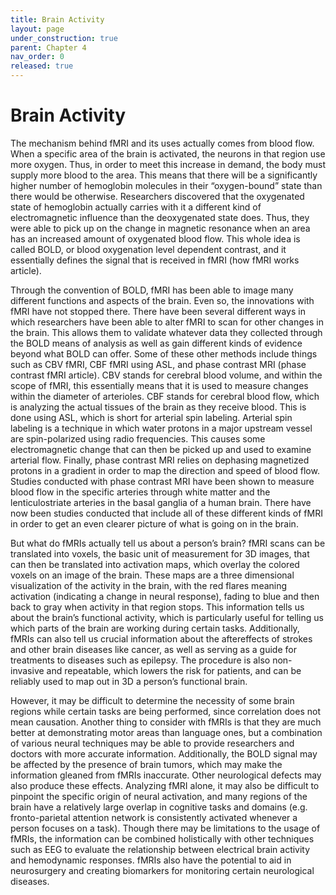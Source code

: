 ```yaml
---
title: Brain Activity
layout: page
under_construction: true
parent: Chapter 4
nav_order: 0
released: true
---
```


# Brain Activity
The mechanism behind fMRI and its uses actually comes from blood flow. When a specific area of the brain is activated, the neurons in that region use more oxygen. Thus, in order to meet this increase in demand, the body must supply more blood to the area. This means that there will be a significantly higher number of hemoglobin molecules in their “oxygen-bound” state than there would be otherwise. Researchers discovered that the oxygenated state of hemoglobin actually carries with it a different kind of electromagnetic influence than the deoxygenated state does. Thus, they were able to pick up on the change in magnetic resonance when an area has an increased amount of oxygenated blood flow. This whole idea is called BOLD, or blood oxygenation level dependent contrast, and it essentially defines the signal that is received in fMRI (how fMRI works article).

Through the convention of BOLD, fMRI has been able to image many different functions and aspects of the brain. Even so, the innovations with fMRI have not stopped there. There have been several different ways in which researchers have been able to alter fMRI to scan for other changes in the brain. This allows them to validate whatever data they collected through the BOLD means of analysis as well as gain different kinds of evidence beyond what BOLD can offer. Some of these other methods include things such as CBV fMRI, CBF fMRI using ASL, and phase contrast MRI (phase contrast fMRI article). CBV stands for cerebral blood volume, and within the scope of fMRI, this essentially means that it is used to measure changes within the diameter of arterioles. CBF stands for cerebral blood flow, which is analyzing the actual tissues of the brain as they receive blood. This is done using ASL, which is short for arterial spin labeling. Arterial spin labeling is a technique in which water protons in a major upstream vessel are spin-polarized using radio frequencies. This causes some electromagnetic change that can then be picked up and used to examine arterial flow. Finally, phase contrast MRI relies on dephasing magnetized protons in a gradient in order to map the direction and speed of blood flow. Studies conducted with phase contrast MRI have been shown to measure blood flow in the specific arteries through white matter and the lenticulostriate arteries in the basal ganglia of a human brain. There have now been studies conducted that include all of these different kinds of fMRI in order to get an even clearer picture of what is going on in the brain.

But what do fMRIs actually tell us about a person’s brain? fMRI scans can be translated into voxels, the basic unit of measurement for 3D images, that can then be translated into activation maps, which overlay the colored voxels on an image of the brain. These maps are a three dimensional visualization of the activity in the brain, with the red flares meaning activation (indicating a change in neural response), fading to blue and then back to gray when activity in that region stops. This information tells us about the brain’s functional activity, which is particularly useful for telling us which parts of the brain are working during certain tasks. Additionally, fMRIs can also tell us crucial information about the aftereffects of strokes and other brain diseases like cancer, as well as serving as a guide for treatments to diseases such as epilepsy. The procedure is also non-invasive and repeatable, which lowers the risk for patients, and can be reliably used to map out in 3D a person’s functional brain.

However, it may be difficult to determine the necessity of some brain regions while certain tasks are being performed, since correlation does not mean causation. Another thing to consider with fMRIs is that they are much better at demonstrating motor areas than language ones, but a combination of various neural techniques may be able to provide researchers and doctors with more accurate information. Additionally, the BOLD signal may be affected by the presence of brain tumors, which may make the information gleaned from fMRIs inaccurate. Other neurological defects may also produce these effects. Analyzing fMRI alone, it may also be difficult to pinpoint the specific origin of neural activation, and many regions of the brain have a relatively large overlap in cognitive tasks and domains (e.g. fronto-parietal attention network is consistently activated whenever a person focuses on a task). Though there may be limitations to the usage of fMRIs, the information can be combined holistically with other techniques such as EEG to evaluate the relationship between electrical brain activity and hemodynamic responses. fMRIs also have the potential to aid in neurosurgery and creating biomarkers for monitoring certain neurological diseases.
